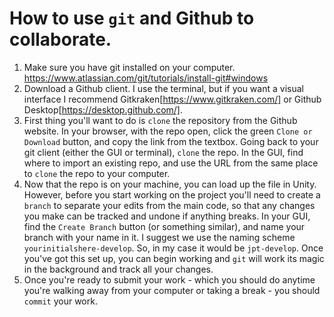 # How to use `git` and Github to collaborate.
1. Make sure you have git installed on your computer. https://www.atlassian.com/git/tutorials/install-git#windows
2. Download a Github client. I use the terminal, but if you want a visual interface I recommend Gitkraken[https://www.gitkraken.com/] or Github Desktop[https://desktop.github.com/].
3. First thing you'll want to do is `clone` the repository from the Github website. In your browser, with the repo open, click the green `Clone or Download` button, and copy the link from the textbox. Going back to your git client (either the GUI or terminal), `clone` the repo. In the GUI, find where to import an existing repo, and use the URL from the same place to `clone` the repo to your computer.
4. Now that the repo is on your machine, you can load up the file in Unity. However, before you start working on the project you'll need to create a `branch` to separate your edits from the main code, so that any changes you make can be tracked and undone if anything breaks. In your GUI, find the `Create Branch` button (or something similar), and name your branch with your name in it. I suggest we use the naming scheme `yourinitialshere-develop`. So, in my case it would be `jpt-develop`. Once you've got this set up, you can begin working and `git` will work its magic in the background and track all your changes.
5. Once you're ready to submit your work - which you should do anytime you're walking away from your computer or taking a break - you should `commit` your work.
